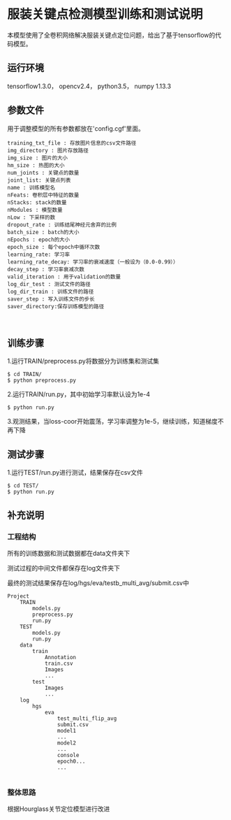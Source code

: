 # 服装关键点检测模型训练和测试说明
本模型使用了全卷积网络解决服装关键点定位问题，给出了基于tensorflow的代码模型。

## 运行环境
tensorflow1.3.0，
opencv2.4，
python3.5，
numpy 1.13.3

## 参数文件
用于调整模型的所有参数都放在'config.cgf'里面。

	training_txt_file : 存放图片信息的csv文件路径
	img_directory : 图片存放路径
	img_size : 图片的大小
	hm_size : 热图的大小
	num_joints : 关键点的数量
	joint_list: 关键点列表
	name : 训练模型名
	nFeats: 卷积层中特征的数量
	nStacks: stack的数量
	nModules : 模型数量
	nLow : 下采样的数
	dropout_rate : 训练结尾神经元舍弃的比例
	batch_size : batch的大小
	nEpochs : epoch的大小
	epoch_size : 每个epoch中循环次数
	learning_rate: 学习率
	learning_rate_decay: 学习率的衰减速度（一般设为（0.0-0.99））
	decay_step : 学习率衰减次数
	valid_iteration : 用于validation的数量
	log_dir_test : 测试文件的路径
	log_dir_train : 训练文件的路径
	saver_step : 写入训练文件的步长
	saver_directory:保存训练模型的路径
  

## 训练步骤
1.运行TRAIN/preprocess.py将数据分为训练集和测试集
```
$ cd TRAIN/
$ python preprocess.py
```
2.运行TRAIN/run.py，其中初始学习率默认设为1e-4
```
$ python run.py
```
3.观测结果，当loss-coor开始震荡，学习率调整为1e-5，继续训练，知道梯度不再下降

## 测试步骤
1.运行TEST/run.py进行测试，结果保存在csv文件
```
$ cd TEST/
$ python run.py
```
## 补充说明
### 工程结构
所有的训练数据和测试数据都在data文件夹下

测试过程的中间文件都保存在log文件夹下

最终的测试结果保存在log/hgs/eva/testb_multi_avg/submit.csv中
```Shell
Project
   	TRAIN
   		models.py
		preprocess.py
		run.py
	TEST
		models.py
		run.py
	data
		train
			Annotation
			train.csv
			Images
			...
		test
			Images
			...
	log
		hgs
			eva
				test_multi_flip_avg
				submit.csv
				model1
				...
				model2
				...
				console
				epoch0...
				...
   
```
### 整体思路
根据Hourglass关节定位模型进行改进


